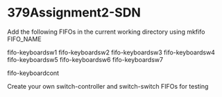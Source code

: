 # 379Assignment2-SDN

Add the following FIFOs in the current working directory using mkfifo FIFO_NAME

fifo-keyboardsw1
fifo-keyboardsw2
fifo-keyboardsw3
fifo-keyboardsw4
fifo-keyboardsw5
fifo-keyboardsw6
fifo-keyboardsw7

fifo-keyboardcont

Create your own switch-controller and switch-switch FIFOs for testing
